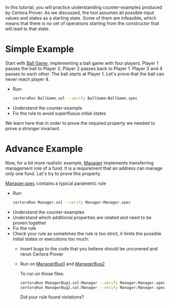 In this tutorial, you will practice understanding counter-examples produced by Certora Prover. 
As we discussed, the tool assumes all possible input values and states as a starting state. Some of them are infeasible, which means that there is no set of operations starting from the constructor that will lead to that state. 

# Simple Example
Start with [Ball Game](BallGame/BallGame.sol), implementing a ball game with four players. Player 1 passes the ball to Player 2; Player 2 passes back to Player 1. Player 3 and 4 passes to each other. The ball starts at Player 1. Let's prove that the ball can never reach player 4.

* Run:  
  ```sh
  certoraRun BallGame.sol --verify BallGame:BallGame.spec 
  ```
* Understand the counter-example
* Fix the rule to avoid superfluous initial states

We learn here that in order to prove the required property we needed to prove a stronger invariant.

# Advance Example 
Now, for a bit more realistic example, [Manager](Manager/Manager.sol) implements transferring management role of a fund. It is a requirement that an address can manage only one fund. Let's try to prove this property.

[Manager.spec](Manager/Manager.spec) contains a typical parametric rule 

* Run:  
  ```sh
  certoraRun Manager.sol --verify Manager:Manager.spec 
  ```
* Understand the counter-examples 
* Understand which additional properties are related and need to be proven together
* Fix the rule
* Check your rule as sometimes the rule is too strict, it limits the possible initial states or executions too much:
  - Insert bugs to the code that you believe should be uncovered and rerun Certora Prover 
  - Run on [ManagerBug1](Manager/ManagerBug1.sol) and [ManagerBug2](Manager/ManagerBug2.sol)
    
	To run on those files:
     ```sh
    certoraRun ManagerBug1.sol:Manager --verify Manager:Manager.spec --msg "check for bug"
	certoraRun ManagerBug2.sol:Manager --verify Manager:Manager.spec --msg "check for bug"
    ```
	Did your rule found violations?

